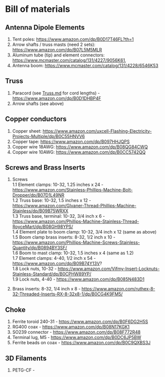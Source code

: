 # Bill of materials

## Antenna Dipole Elements

1. Tent poles: https://www.amazon.com/dp/B0D17T46FL?th=1
2. Arrow shafts / truss masts (need 2 sets): https://www.amazon.com/dp/B07L5M5MLR
3. Aluminum tube (tip) and element connectors: https://www.mcmaster.com/catalog/131/4227/9056K61, 
4. Antenna boom: https://www.mcmaster.com/catalog/131/4228/6546K53

## Truss
1. Paracord (see [Truss.md](Truss.md) for cord lengths) - https://www.amazon.com/dp/B0D1DHBP4F
2. Arrow shafts (see above)

## Copper conductors

1. Copper sheet: https://www.amazon.com/uxcell-Flashing-Electricity-Projects-Multiple/dp/B0C55HNVV6
2. Copper tape: https://www.amazon.com/dp/B097HHJQPS
3. Copper wire 18AWG: https://www.amazon.com/dp/B08QG84CWQ
4. Copper wire 10AWG: https://www.amazon.com/dp/B0CC5742QQ
   
## Screws and Brass Inserts
1. Screws  
   1.1 Element clamps: 10-32, 1.25 inches x 24 - https://www.amazon.com/Stainless-Phillips-Machine-Bolt-Dropper/dp/B07D1L49NR   
   1.2 Truss base: 10-32, 1.5 inches x 12 - https://www.amazon.com/Glvaner-Thread-Phillips-Machine-Stainless/dp/B09B75WRXX  
   1.3 Truss base, terminal: 10-32, 3/4 inch x 6 - https://www.amazon.com/Phillips-Machine-Stainless-Thread-RoyceMart/dp/B08GH98YPS/    
   1.4 Element plate to boom clamp: 10-32, 3/4 inch x 12 (same as above)  
   1.5 Boom clamp brass inserts: 8-32, 1/2 inch x 10 - https://www.amazon.com/Phillips-Machine-Screws-Stainless-Quantity/dp/B0894BY3SF/  
   1.6 Boom to mast clamp: 10-32, 1.5 inches x 4 (same as 1.2)  
   1.7 Element clamps: 4-40, 1/2 inch x 54 - https://www.amazon.com/dp/B09B74Y13V?   
   1.8 Lock nuts, 10-32 -  https://www.amazon.com/Vifmy-Insert-Locknuts-Stainless-Standard/dp/B0CPHW89YP/  
   1.9 Lock nuts, 4-40 - https://www.amazon.com/dp/B085N483D1  

2. Brass inserts: 8-32, 1/4 inch x 8 - https://www.amazon.com/ruthex-8-32-Threaded-Inserts-RX-8-32x8-1/dp/B0CG4K9FM5/

## Choke
1. Ferrite toroid 240-31 - https://www.amazon.com/dp/B0F6DG2H5S  
2. RG400 coax - https://www.amazon.com/dp/B08N17KGK1  
3. SO239 connector - https://www.amazon.com/dp/B08F772R48  
5. Terminal lug, M5 - https://www.amazon.com/dp/B0DC6JP5BW  
6. Ferrite beads on coax - https://www.amazon.com/dp/B0C9QXBS3J
   
## 3D Filaments
1. PETG-CF - 

